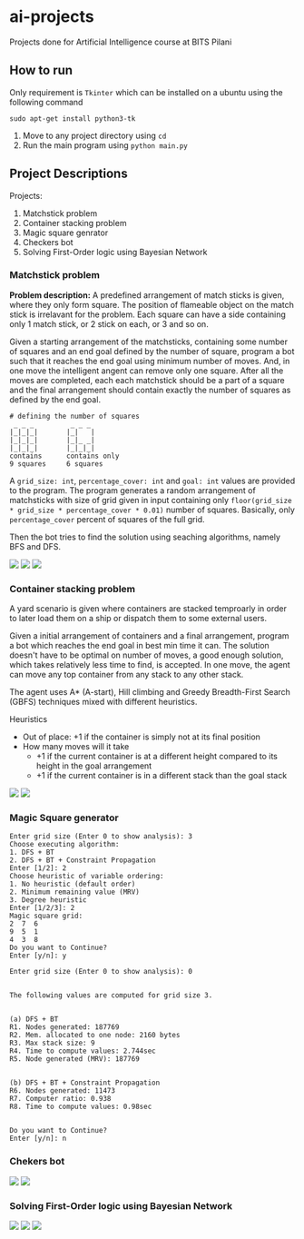 # ai-projects
Projects done for Artificial Intelligence course at BITS Pilani


## How to run
Only requirement is `Tkinter` which can be installed on a ubuntu using the following command
```
sudo apt-get install python3-tk
```
1. Move to any project directory using `cd`
2. Run the main program using `python main.py`


## Project Descriptions
Projects:
1. Matchstick problem
2. Container stacking problem
3. Magic square genrator
4. Checkers bot
5. Solving First-Order logic using Bayesian Network


### Matchstick problem
**Problem description:** A predefined arrangement of match sticks is given, where they only form square. The position of flameable object on the match stick is
irrelavant for the problem. Each square can have a side containing only 1 match stick, or 2 stick on each, or 3 and so on.

Given a starting arrangement of the matchsticks, containing some number of squares and an end goal defined by the number of square, program a bot such that it 
reaches the end goal using minimum number of moves. And, in one move the intelligent angent can remove only one square. After all the moves are completed, each 
each matchstick should be a part of a square and the final arrangement should contain exactly the number of squares as defined by the end goal.

```
# defining the number of squares
 _ _ _         _ _ _
|_|_|_|       |_|   |
|_|_|_|       |_|_ _|
|_|_|_|       |_|_|_|
contains      contains only
9 squares     6 squares
```

A `grid_size: int`, `percentage_cover: int` and `goal: int` values are provided to the program. The program generates a random arrangement of matchsticks with size of grid given in
input containing only `floor(grid_size * grid_size * percentage_cover * 0.01)` number of squares. Basically, only `percentage_cover` percent of squares of the 
full grid.

Then the bot tries to find the solution using seaching algorithms, namely BFS and DFS.

![](images/matchstick_1.png?raw=true)
![](images/matchstick_2.png?raw=true)
![](images/matchstick_3.png?raw=true)


### Container stacking problem
A yard scenario is given where containers are stacked temproarly in order to later load them on a ship or dispatch them to some external users.

Given a initial arrangement of containers and a final arrangement, program a bot which reaches the end goal in best min time it can. The solution doesn't have
to be optimal on number of moves, a good enough solution, which takes relatively less time to find, is accepted. In one move, the agent can move any top container
from any stack to any other stack.

The agent uses A* (A-start), Hill climbing and Greedy Breadth-First Search (GBFS) techniques mixed with different heuristics.

Heuristics
- Out of place: +1 if the container is simply not at its final position
- How many moves will it take
  - +1 if the current container is at a different height compared to its height in the goal arrangement
  - +1 if the current container is in a different stack than the goal stack

![](images/container_1.png?raw=true)
![](images/container_2.png?raw=true)


### Magic Square generator
```
Enter grid size (Enter 0 to show analysis): 3
Choose executing algorithm:
1. DFS + BT
2. DFS + BT + Constraint Propagation
Enter [1/2]: 2
Choose heuristic of variable ordering: 
1. No heuristic (default order)
2. Minimum remaining value (MRV)
3. Degree heuristic
Enter [1/2/3]: 2
Magic square grid:
2  7  6  
9  5  1  
4  3  8  
Do you want to Continue?
Enter [y/n]: y

Enter grid size (Enter 0 to show analysis): 0


The following values are computed for grid size 3.


(a) DFS + BT
R1. Nodes generated: 187769
R2. Mem. allocated to one node: 2160 bytes
R3. Max stack size: 9
R4. Time to compute values: 2.744sec
R5. Node generated (MRV): 187769


(b) DFS + BT + Constraint Propagation
R6. Nodes generated: 11473
R7. Computer ratio: 0.938
R8. Time to compute values: 0.98sec


Do you want to Continue?
Enter [y/n]: n
```

### Chekers bot
![](images/chekers_1.png?raw=true)
![](images/chekers_2.png?raw=true)


### Solving First-Order logic using Bayesian Network
![](images/bayes_1.png?raw=true)
![](images/bayes_2.png?raw=true)
![](images/bayes_3.png?raw=true)

